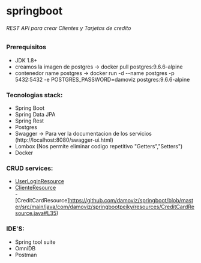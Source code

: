 # springboot
###### REST API para crear Clientes y Tarjetas de credito

### Prerequisitos
- JDK 1.8+  
- creamos la imagen de postgres -> docker pull postgres:9.6.6-alpine
- contenedor name postgres -> docker run -d --name postgres -p 5432:5432 -e POSTGRES_PASSWORD=damoviz postgres:9.6.6-alpine

### Tecnologias stack:
* Spring Boot
* Spring Data JPA
* Spring Rest
* Postgres
* Swagger -> Para ver la documentacion de los servicios (http://localhost:8080/swagger-ui.html)
* Lombox (Nos permite eliminar codigo repetitivo "Getters","Setters")
* Docker

### CRUD services:
 - [UserLoginResource](https://github.com/damoviz/springboot/blob/master/src/main/java/com/damoviz/springbootpeiky/resources/UserLoginResource.java#L32) 
 - [ClienteResource](https://github.com/damoviz/springboot/blob/master/src/main/java/com/damoviz/springbootpeiky/resources/ClienteResource.java#L36)  
 -[CreditCardResource]https://github.com/damoviz/springboot/blob/master/src/main/java/com/damoviz/springbootpeiky/resources/CreditCardResource.java#L35)  

### IDE'S:
* Spring tool suite
* OmniDB
* Postman
